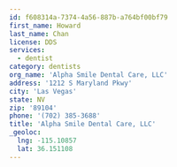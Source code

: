 ```yaml
---
id: f608314a-7374-4a56-887b-a764bf00bf79
first_name: Howard
last_name: Chan
license: DDS
services:
  - dentist
category: dentists
org_name: 'Alpha Smile Dental Care, LLC'
address: '1212 S Maryland Pkwy'
city: 'Las Vegas'
state: NV
zip: '89104'
phone: '(702) 385-3688'
title: 'Alpha Smile Dental Care, LLC'
_geoloc:
  lng: -115.10857
  lat: 36.151108
---
```

